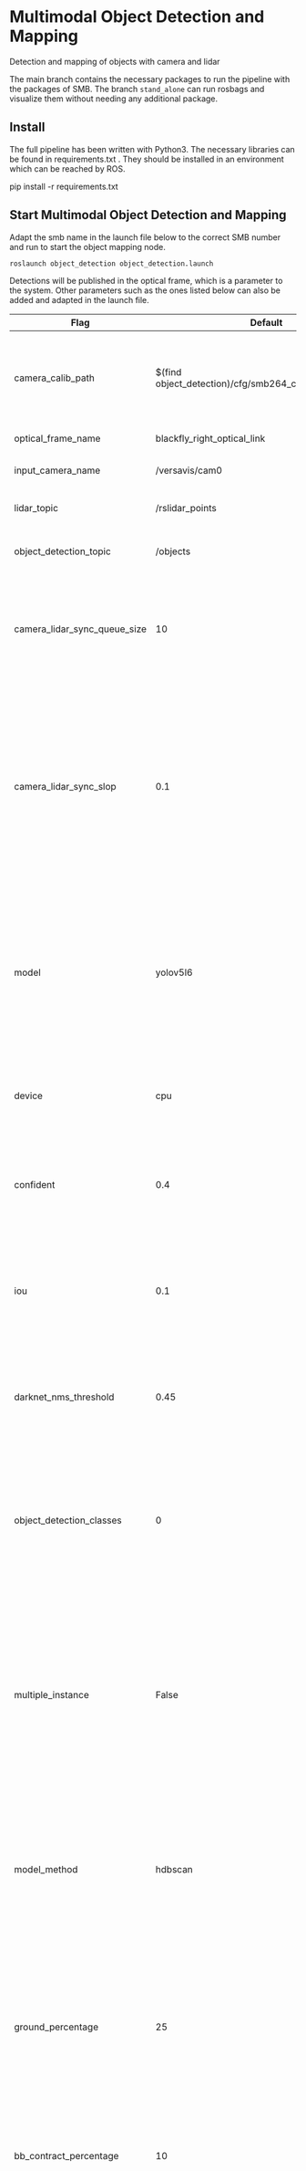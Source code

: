 # Multimodal Object Detection and Mapping
Detection and mapping of objects with camera and lidar

The main branch contains the necessary packages to run the pipeline with the packages of SMB. The branch `stand_alone` can run rosbags and visualize them without needing any additional package. 

## Install
The full pipeline has been written with Python3. The necessary libraries can be found in requirements.txt . They should be installed in an environment which can be reached by ROS. 

pip install -r requirements.txt

## Start Multimodal Object Detection and Mapping
Adapt the smb name in the launch file below to the correct SMB number and run to start the object mapping node.
```
roslaunch object_detection object_detection.launch
```
Detections will be published in the optical frame, which is a parameter to the system. Other parameters such as the ones listed below can also be added and adapted in the launch file.

| Flag | Default | Description |
| --- | --- | --- |
| camera_calib_path | $(find object_detection)/cfg/smb264_camera_model.yaml | The path of the yaml file that contains the parameters of the camera |
| optical_frame_name | blackfly_right_optical_link | Camera frame name |
| input_camera_name | /versavis/cam0 | Input camera name/topic  |
| lidar_topic | /rslidar_points | Lidar mesage topic name |
| object_detection_topic | /objects | topic name of the detection output|
| camera_lidar_sync_queue_size | 10 | how many frame should be searched to find appropiate time stamp. Please refer [here](http://wiki.ros.org/message_filters#ApproximateTime_Policy) |
| camera_lidar_sync_slop | 0.1 | the maximim time difference between syncronized topics. In real-time usage it might be large due to the fact that sensors start running at different time. Please refer  [here](http://wiki.ros.org/message_filters#ApproximateTime_Policy)|
| model | yolov5l6 | the yolo model that will be used. Internet connection might be needed to install the weights. For available models please refer [here](https://github.com/ultralytics/yolov5/releases) |
| device | cpu | The device that the model will run on. cpu or a cuda device as 0,1,2 ... |
| confident | 0.4 | Non maxima supression threshold, used in the elimination of duplicate detections |
| iou | 0.1 | If iou of two detections is more than this threshold, the one with lower confident will be discarded. |
| darknet_nms_threshold | 0.45 | Non maxima supression threshold, used in the elimination of duplicate detections |
| object_detection_classes | 0 | Comma separated list. The association between object name and number can be found [here](https://github.com/ethz-asl/darknet_catkin/blob/master/data/coco.names) (the numbering starts from 0) |
| multiple_instance | False | If it is False, only one instance per class will be detected. Only the instance with highest instance will be considered. It is better have False to prevent wrong detections. |
| model_method | hdbscan | The model method to which points are on the object. If the object is solid (no gap on its body), `center` can be also used.  |
| ground_percentage | 25 | Starting from the ground level till the camera center, the percentage of height that is considered as ground and therefore discarded. |
| bb_contract_percentage | 10 | the percentage how much the edges of bounding box should be contracted.  |
| verbose| False | If it is True the output message topic contains the optional topics|


## Extra Package: Object Visualization
This package has only one script that shows how the object detection output should be used. This package can be also used to visualize the detections on image and also on the map frame with markers. 
